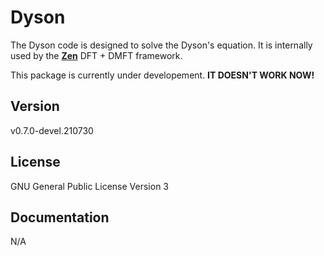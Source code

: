 # Dyson

The Dyson code is designed to solve the Dyson's equation. It is internally used by the [**Zen**](https://github.com/huangli712/Zen) DFT + DMFT framework. 

This package is currently under developement. **IT DOESN'T WORK NOW!**

## Version

v0.7.0-devel.210730

## License

GNU General Public License Version 3

## Documentation

N/A

